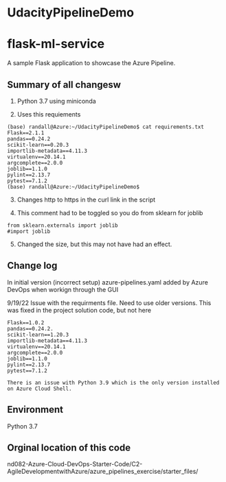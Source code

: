 
# UdacityPipelineDemo

# flask-ml-service
A sample Flask application to showcase the Azure Pipeline.

## Summary of all changesw

1. Python 3.7 using miniconda

2. Uses this requiements


```
(base) randall@Azure:~/UdacityPipelineDemo$ cat requirements.txt
Flask==2.1.1
pandas==0.24.2
scikit-learn==0.20.3
importlib-metadata==4.11.3
virtualenv==20.14.1
argcomplete==2.0.0
joblib==1.1.0
pylint==2.13.7
pytest==7.1.2
(base) randall@Azure:~/UdacityPipelineDemo$ 
```


3. Changes http to https in the curl link in the script

4. This comment had to be toggled so you do from sklearn for joblib

```
from sklearn.externals import joblib
#import joblib

```

5. Changed the size, but this may not have had an effect.


## Change log

In initial version (incorrect setup) azure-pipelines.yaml added by Azure DevOps when workign through the GUI

9/19/22
Issue with the requirments file.  Need to use older versions.  This was fixed in the project solution code, but not here

```
Flask==1.0.2
pandas==0.24.2.
scikit-learn==1.20.3
importlib-metadata==4.11.3
virtualenv==20.14.1
argcomplete==2.0.0
joblib==1.1.0
pylint==2.13.7
pytest==7.1.2

There is an issue with Python 3.9 which is the only version installed on Azure Cloud Shell.

```

## Environment
Python 3.7

## Orginal location of this code
nd082-Azure-Cloud-DevOps-Starter-Code/C2-AgileDevelopmentwithAzure/azure_pipelines_exercise/starter_files/

